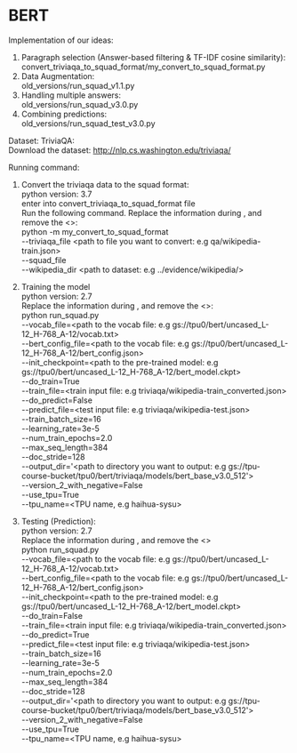 # BERT
Implementation of our ideas:
1. Paragraph selection (Answer-based filtering & TF-IDF cosine similarity):
convert_triviaqa_to_squad_format/my_convert_to_squad_format.py
2. Data Augmentation: \
old_versions/run_squad_v1.1.py
3. Handling multiple answers: \
old_versions/run_squad_v3.0.py
4. Combining predictions: \
old_versions/run_squad_test_v3.0.py


Dataset:
TriviaQA: \
Download the dataset: http://nlp.cs.washington.edu/triviaqa/

Running command:
1. Convert the triviaqa data to the squad format: \
python version: 3.7 \
enter into convert_triviaqa_to_squad_format file \
Run the following command. Replace the information during <need to be replaced>, and remove the <>: \
python -m my_convert_to_squad_format \
--triviaqa_file <path to file you want to convert: e.g qa/wikipedia-train.json> \
--squad_file <path to file you want to save the converted file: e.g converted_wikipedia-train.json> \
--wikipedia_dir <path to dataset: e.g ../evidence/wikipedia/>



2. Training the model \
python version: 2.7 \
Replace the information during <need to be replaced>, and remove the <>: \
python run_squad.py \
--vocab_file=<path to the vocab file: e.g gs://tpu0/bert/uncased_L-12_H-768_A-12/vocab.txt> \
--bert_config_file=<path to the vocab file: e.g gs://tpu0/bert/uncased_L-12_H-768_A-12/bert_config.json> \
--init_checkpoint=<path to the pre-trained model: e.g gs://tpu0/bert/uncased_L-12_H-768_A-12/bert_model.ckpt>  \
--do_train=True \
--train_file=<train input file: e.g triviaqa/wikipedia-train_converted.json> \
--do_predict=False \
--predict_file=<test input file: e.g triviaqa/wikipedia-test.json>  \
--train_batch_size=16 \
--learning_rate=3e-5 \
--num_train_epochs=2.0 \
--max_seq_length=384 \
--doc_stride=128 \
--output_dir='<path to directory you want to output: e.g gs://tpu-course-bucket/tpu0/bert/triviaqa/models/bert_base_v3.0_512'> \
--version_2_with_negative=False \
--use_tpu=True \
--tpu_name=<TPU name, e.g haihua-sysu>



3. Testing (Prediction): \
python version: 2.7 \
Replace the information during <need to be replaced>, and remove the <> \
python run_squad.py \
--vocab_file=<path to the vocab file: e.g gs://tpu0/bert/uncased_L-12_H-768_A-12/vocab.txt> \
--bert_config_file=<path to the vocab file: e.g gs://tpu0/bert/uncased_L-12_H-768_A-12/bert_config.json> \
--init_checkpoint=<path to the pre-trained model: e.g gs://tpu0/bert/uncased_L-12_H-768_A-12/bert_model.ckpt>  \
--do_train=False \
--train_file=<train input file: e.g triviaqa/wikipedia-train_converted.json> \
--do_predict=True \
--predict_file=<test input file: e.g triviaqa/wikipedia-test.json>  \
--train_batch_size=16 \
--learning_rate=3e-5 \
--num_train_epochs=2.0 \
--max_seq_length=384 \
--doc_stride=128 \
--output_dir='<path to directory you want to output: e.g gs://tpu-course-bucket/tpu0/bert/triviaqa/models/bert_base_v3.0_512'> \
--version_2_with_negative=False \
--use_tpu=True \
--tpu_name=<TPU name, e.g haihua-sysu>

